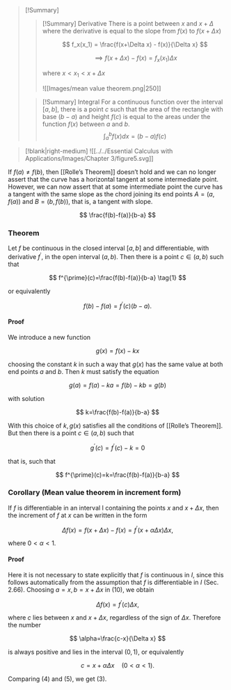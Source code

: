 
> [!Summary]
> > [!Summary] Derivative
> > There is a point between $x$ and $x + \Delta$ where the derivative is equal to the slope from $f(x)$ to $f(x + \Delta x)$
> > 
> > $$
> > f_x(x_1) = \frac{f(x+\Delta x) - f(x)}{\Delta x}
> > $$
> > 
> > $$
> > \implies f(x+\Delta x) - f(x) = f_x(x_1)\Delta x
> > $$
> > 
> > where $x < x_1 < x + \Delta x$
> > 
> > <span class='centerImg'>![[Images/mean value theorem.png|250]]</span>
>
>
>
> > [!Summary] Integral
> > For a continuous function over the interval $[a,b]$, there is a point $c$ such that the area of the rectangle with base $(b-a)$ and height $f(c)$ is equal to the areas under the function $f(x)$ between $a$ and $b$. 
> > $$\int_a^b f(x) dx = (b-a)f(c)$$
> > 



> [!blank|right-medium]
> ![[../../Essential Calculus with Applications/Images/Chapter 3/figure5.svg]]
> 


If $f(a) \neq f(b)$, then [[Rolle’s Theorem]] doesn’t hold and we can no longer assert that the curve has a horizontal tangent at some intermediate point. However, we can now assert that at some intermediate point the curve has a tangent with the same slope as the chord joining its end points $A=(a, f(a))$ and $B=(b, f(b))$, that is, a tangent with slope.

$$
\frac{f(b)-f(a)}{b-a}
$$




### Theorem
Let $f$ be continuous in the closed interval $[a, b]$ and differentiable, with derivative $f^{\prime}$, in the open interval $(a, b)$. Then there is a point $c \in(a, b)$ such that

$$
f^{\prime}(c)=\frac{f(b)-f(a)}{b-a} \tag{1}
$$

or equivalently

$$
f(b)-f(a)=f^{\prime}(c)(b-a) . \tag{2}
$$

#### Proof
We introduce a new function

$$
g(x)=f(x)-k x
$$

choosing the constant $k$ in such a way that $g(x)$ has the same value at both end points $a$ and $b$. Then $k$ must satisfy the equation

$$
g(a)=f(a)-k a=f(b)-k b=g(b)
$$

with solution

$$
k=\frac{f(b)-f(a)}{b-a}
$$

With this choice of $k, g(x)$ satisfies all the conditions of [[Rolle’s Theorem]]. But then there is a point $c \in(a, b)$ such that

$$
g^{\prime}(c)=f^{\prime}(c)-k=0
$$

that is, such that

$$
f^{\prime}(c)=k=\frac{f(b)-f(a)}{b-a}
$$

### Corollary (Mean value theorem in increment form)
If $f$ is differentiable in an interval I containing the points $x$ and $x+\Delta x$, then the increment of $f$ at $x$ can be written in the form

$$
\Delta f(x)=f(x+\Delta x)-f(x)=f^{\prime}(x+\alpha \Delta x) \Delta x, \tag{3}
$$

where $0<\alpha<1$.

#### Proof
Here it is not necessary to state explicitly that $f$ is continuous in $I$, since this follows automatically from the assumption that $f$ is differentiable in $I$ (Sec. 2.66). Choosing $a=x, b=x+\Delta x$ in (10), we obtain

$$
\Delta f(x)=f^{\prime}(c) \Delta x, \tag{4}
$$

where $c$ lies between $x$ and $x+\Delta x$, regardless of the sign of $\Delta x$. Therefore the number

$$
\alpha=\frac{c-x}{\Delta x}
$$

is always positive and lies in the interval $(0,1)$, or equivalently

$$
c=x+\alpha \Delta x \quad(0<\alpha<1) . \tag{5}
$$

Comparing (4) and (5), we get (3).

